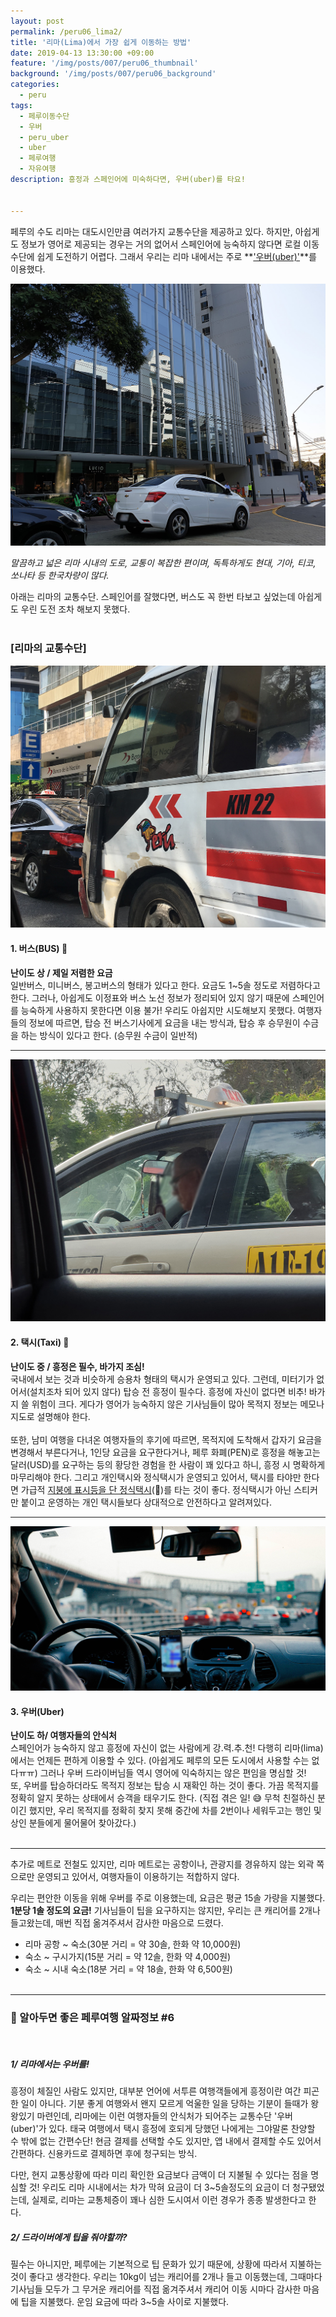 ```yaml
---
layout: post
permalink: /peru06_lima2/
title: '리마(Lima)에서 가장 쉽게 이동하는 방법'
date: 2019-04-13 13:30:00 +09:00
feature: '/img/posts/007/peru06_thumbnail'
background: '/img/posts/007/peru06_background'
categories:
  - peru
tags:
  - 페루이동수단
  - 우버
  - peru_uber
  - uber
  - 페루여행
  - 자유여행
description: 흥정과 스페인어에 미숙하다면, 우버(uber)를 타요!


---
```


페루의 수도 리마는 대도시인만큼 여러가지 교통수단을 제공하고 있다. 하지만, 아쉽게도 정보가 영어로 제공되는 경우는 거의 없어서 스페인어에 능숙하지 않다면 로컬 이동수단에 쉽게 도전하기 어렵다. 그래서 우리는 리마 내에서는 주로 **<u>'우버(uber)'</u>**를 이용했다.

![uber](/img/posts/007/01.jpg)

*말끔하고 넓은 리마 시내의 도로, 교통이 복잡한 편이며, 독특하게도 현대, 기아, 티코, 쏘나타 등 한국차량이 많다.*

아래는 리마의 교통수단. 스페인어를 잘했다면, 버스도 꼭 한번 타보고 싶었는데 아쉽게도 우린 도전 조차 해보지 못했다.<br><br>

### [리마의 교통수단]

![peru bus](/img/posts/007/03.jpg)<br>

#### **1. 버스(BUS) 🚌**

**난이도 상 / 제일 저렴한 요금**<br>
일반버스, 미니버스, 봉고버스의 형태가 있다고 한다. 요금도 1~5솔 정도로 저렴하다고 한다. 그러나, 아쉽게도 이정표와 버스 노선 정보가 정리되어 있지 않기 때문에 스페인어를 능숙하게 사용하지 못한다면 이용 불가! 우리도 아쉽지만 시도해보지 못했다. 여행자들의 정보에 따르면, 탑승 전 버스기사에게 요금을 내는 방식과, 탑승 후 승무원이 수금을 하는 방식이 있다고 한다. (승무원 수금이 일반적)

------

![peru taxi](/img/posts/007/02.jpg)<br>

#### **2. 택시(Taxi) 🚕**

**난이도 중 / 흥정은 필수, 바가지 조심!**<br>
국내에서 보는 것과 비슷하게 승용차 형태의 택시가 운영되고 있다. 그런데, 미터기가 없어서(설치조차 되어 있지 않다) 탑승 전 흥정이 필수다. 흥정에 자신이 없다면 비추! 바가지 쓸 위험이 크다. 게다가 영어가 능숙하지 않은 기사님들이 많아 목적지 정보는 메모나 지도로 설명해야 한다.<br><br>
또한, 남미 여행을 다녀온 여행자들의 후기에 따르면, 목적지에 도착해서 갑자기 요금을 변경해서 부른다거나, 1인당 요금을 요구한다거나, 페루 화폐(PEN)로 흥정을 해놓고는 달러(USD)를 요구하는 등의 황당한 경험을 한 사람이 꽤 있다고 하니, 흥정 시 명확하게 마무리해야 한다. 그리고 개인택시와 정식택시가 운영되고 있어서, 택시를 타야만 한다면 가급적 <u>지붕에 표시등을 단 정식택시</u>(🚖)를 타는 것이 좋다. 정식택시가 아닌 스티커만 붙이고 운영하는 개인 택시들보다 상대적으로 안전하다고 알려져있다.

------

![peru taxi](/img/posts/007/04.jpg)<br>

#### **3. 우버(Uber)**

**난이도 하/ 여행자들의 안식처**<br>
스페인어가 능숙하지 않고 흥정에 자신이 없는 사람에게 강.력.추.천! 다행히 리마(lima)에서는 언제든 편하게 이용할 수 있다. (아쉽게도 페루의 모든 도시에서 사용할 수는 없다ㅠㅠ) 그러나 우버 드라이버님들 역시 영어에 익숙하지는 않은 편임을 명심할 것! <br>
또, 우버를 탑승하더라도 목적지 정보는 탑승 시 재확인 하는 것이 좋다. 가끔 목적지를 정확히 알지 못하는 상태에서 승객을 태우기도 한다. (직접 겪은 일! 😅 무척 친절하신 분이긴 했지만, 우리 목적지를 정확히 찾지 못해 중간에 차를 2번이나 세워두고는 행인 및 상인 분들에게 물어물어 찾아갔다.) <br><br>

------

추가로 메트로 전철도 있지만, 리마 메트로는 공항이나, 관광지를 경유하지 않는 외곽 쪽으로만 운영되고 있어서, 여행자들이 이용하기는 적합하지 않다.<br>

우리는 편안한 이동을 위해 우버를 주로 이용했는데, 요금은 평균 15솔 가량을 지불했다. **1분당 1솔 정도의 요금!** 기사님들이 팁을 요구하지는 않지만, 우리는 큰 캐리어를 2개나 들고왔는데, 매번 직접 옮겨주셔서 감사한 마음으로 드렸다. 

- 리마 공항 ~ 숙소(30분 거리 = 약 30솔, 한화 약 10,000원)
- 숙소 ~ 구시가지(15분 거리 = 약 12솔, 한화 약 4,000원)
- 숙소 ~ 시내 숙소(18분 거리 = 약 18솔, 한화 약 6,500원)<br><br>

------

### 📌 알아두면 좋은 페루여행 알짜정보 #6

<br>

##### 1/ 리마에서는 우버를!

흥정이 체질인 사람도 있지만, 대부분 언어에 서투른 여행객들에게 흥정이란 여간 피곤한 일이 아니다. 기분 좋게 여행와서 왠지 모르게 억울한 일을 당하는 기분이 들때가 왕왕있기 마련인데, 리마에는 이런 여행자들의 안식처가 되어주는 교통수단 '우버(uber)'가 있다. 태국 여행에서 택시 흥정에 호되게 당했던 나에게는 그야말론 찬양할 수 밖에 없는 간편수단! 현금 결제를 선택할 수도 있지만, 앱 내에서 결제할 수도 있어서 간편하다. 신용카드로 결제하면 후에 청구되는 방식. <br>

다만, 현지 교통상황에 따라 미리 확인한 요금보다 금액이 더 지불될 수 있다는 점을 명심할 것! 우리도 리마 시내에서는 차가 막혀 요금이 더 3~5솔정도의 요금이 더 청구됐었는데, 실제로, 리마는 교통체증이 꽤나 심한 도시여서 이런 경우가 종종 발생한다고 한다. <br>

##### 2/ 드라이버에게 팁을 줘야할까?

필수는 아니지만, 페루에는 기본적으로 팁 문화가 있기 때문에, 상황에 따라서 지불하는 것이 좋다고 생각한다. 우리는 10kg이 넘는 캐리어를 2개나 들고 이동했는데, 그때마다 기사님들 모두가 그 무거운 캐리어를 직접 옮겨주셔서 캐리어 이동 시마다 감사한 마음에 팁을 지불했다. 운임 요금에 따라 3~5솔 사이로 지불했다.<br><br>

